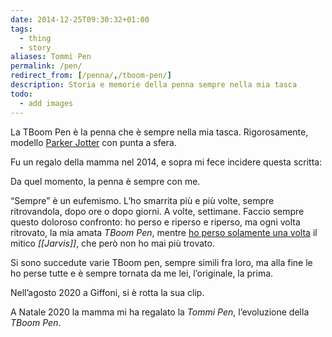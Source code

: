 ```yaml
---
date: 2014-12-25T09:30:32+01:00
tags:
  - thing
  - story
aliases: Tommi Pen
permalink: /pen/
redirect_from: [/penna/,/tboom-pen/]
description: Storia e memorie della penna sempre nella mia tasca
todo:
  - add images
---
```

La TBoom Pen è la penna che è sempre nella mia tasca. Rigorosamente, modello [Parker Jotter](https://parkerpen.com/jotter-originals 'Parker Jotter sul sito ufficiale Parker') con punta a sfera.

Fu un regalo della mamma nel 2014, e sopra mi fece incidere questa scritta:

Da quel momento, la penna è sempre con me.

<q>Sempre</q> è un eufemismo. L’ho smarrita più e più volte, sempre ritrovandola, dopo ore o dopo giorni. A volte, settimane. Faccio sempre questo doloroso confronto: ho perso e riperso e riperso, ma ogni volta ritrovato, la mia amata <cite>TBoom Pen</cite>, mentre [ho perso solamente una volta](https://tommi.space/ode) il mitico <cite>[[Jarvis]]</cite>, che però non ho mai più trovato.

Si sono succedute varie TBoom pen, sempre simili fra loro, ma alla fine le ho perse tutte e è sempre tornata da me lei, l’originale, la prima.

Nell’agosto 2020 a Giffoni, si è rotta la sua clip.

A Natale 2020 la mamma mi ha regalato la <cite>Tommi Pen</cite>, l’evoluzione della <cite>TBoom Pen</cite>.

